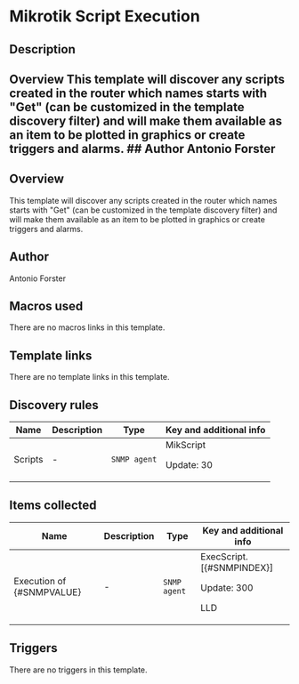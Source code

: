 # Mikrotik Script Execution

## Description

## Overview This template will discover any scripts created in the router which names starts with "Get" (can be customized in the template discovery filter) and will make them available as an item to be plotted in graphics or create triggers and alarms. ## Author Antonio Forster 

## Overview

This template will discover any scripts created in the router which names starts with "Get" (can be customized in the template discovery filter) and will make them available as an item to be plotted in graphics or create triggers and alarms. 



## Author

Antonio Forster

## Macros used

There are no macros links in this template.

## Template links

There are no template links in this template.

## Discovery rules

|Name|Description|Type|Key and additional info|
|----|-----------|----|----|
|Scripts|<p>-</p>|`SNMP agent`|MikScript<p>Update: 30</p>|
## Items collected

|Name|Description|Type|Key and additional info|
|----|-----------|----|----|
|Execution of  {#SNMPVALUE}|<p>-</p>|`SNMP agent`|ExecScript.[{#SNMPINDEX}]<p>Update: 300</p><p>LLD</p>|
## Triggers

There are no triggers in this template.

